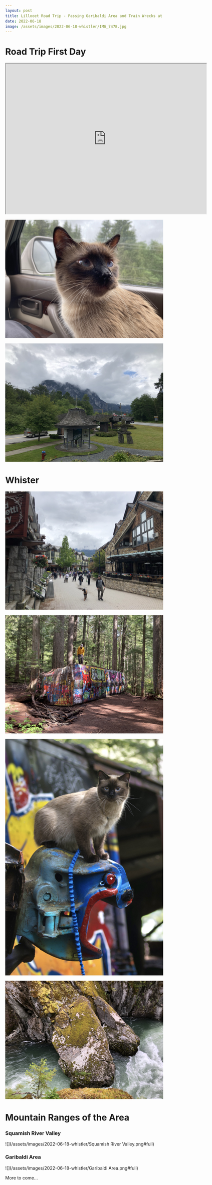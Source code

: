 ```yaml
---
layout: post
title: Lillooet Road Trip - Passing Garibaldi Area and Train Wrecks at Whistler 
date: 2022-06-18
image: /assets/images/2022-06-18-whistler/IMG_7478.jpg
---
```

# Road Trip First Day
<iframe src="https://www.google.com/maps/d/embed?mid=18Fz9DSCZHIBOv9BXNI8HiEsMuWnS0dQ&ehbc=2E312F" width="640" height="480"></iframe>

![](/assets/images/2022-06-18-whistler/IMG_7362.jpeg)

![](/assets/images/2022-06-18-whistler/IMG_2650.jpeg)

# Whister
![](/assets/images/2022-06-18-whistler/IMG_2672.jpeg)

![](/assets/images/2022-06-18-whistler/IMG_7413.jpeg)

![](/assets/images/2022-06-18-whistler/IMG_7403.jpeg)

![](/assets/images/2022-06-18-whistler/IMG_2797.jpeg)

# Mountain Ranges of the Area
### Squamish River Valley 
![](/assets/images/2022-06-18-whistler/Squamish River Valley.png#full)

### Garibaldi Area
![](/assets/images/2022-06-18-whistler/Garibaldi Area.png#full)

More to come...